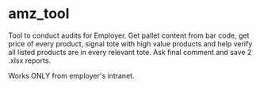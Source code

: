 # amz_tool
Tool to conduct audits for Employer. Get pallet content from bar code, get price of every product, signal tote with high value products and help verify all listed products are in every relevant tote.
Ask final comment and save 2 .xlsx reports.

Works ONLY from employer's intranet.
